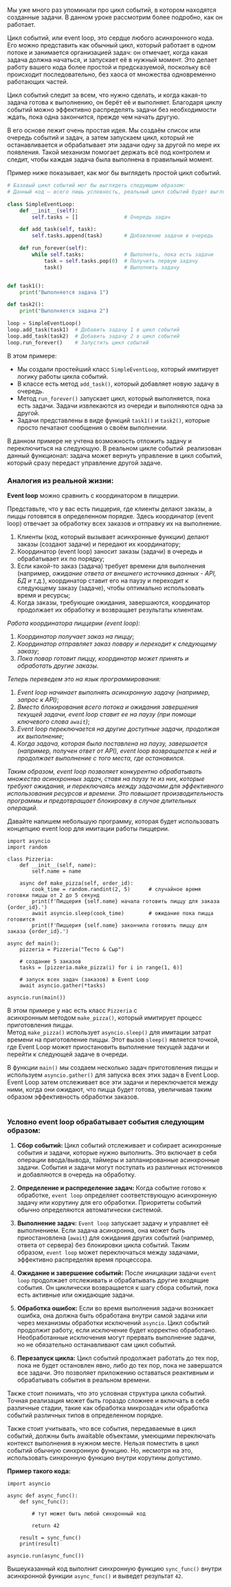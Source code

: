 Мы уже много раз упоминали про цикл событий, в котором находятся созданные задачи. В данном уроке рассмотрим более подробно, как он работает. 

Цикл событий, или event loop, это сердце любого асинхронного кода. Его можно представить как обычный цикл, который работает в одном потоке и занимается организацией задач: он отмечает, когда какая задача должна начаться, и запускает её в нужный момент. Это делает работу вашего кода более простой и предсказуемой, поскольку всё происходит последовательно, без хаоса от множества одновременно работающих частей.

Цикл событий следит за всем, что нужно сделать, и когда какая-то задача готова к выполнению, он берёт её и выполняет. Благодаря циклу событий можно эффективно распределять задачи без необходимости ждать, пока одна закончится, прежде чем начать другую.

В его основе лежит очень простая идея. Мы создаём список или очередь событий и задач, а затем запускаем цикл, который не останавливается и обрабатывает эти задачи одну за другой по мере их появления. Такой механизм помогает держать всё под контролем и следит, чтобы каждая задача была выполнена в правильный момент.

Пример ниже показывает, как мог бы выглядеть простой цикл событий. 

```python
# Базовый цикл событий мог бы выглядеть следующим образом:
# Данный код — всего лишь условность, реальный цикл событий будет выглядеть куда длиннее и запутаннее.

class SimpleEventLoop:
    def __init__(self):
        self.tasks = []               # Очередь задач

    def add_task(self, task):
        self.tasks.append(task)       # Добавление задачи в очередь

    def run_forever(self):
        while self.tasks:             # Выполнять, пока есть задачи
            task = self.tasks.pop(0)  # Получить первую задачу
            task()                    # Выполнить задачу


def task1():
    print("Выполняется задача 1")

def task2():
    print("Выполняется задача 2")

loop = SimpleEventLoop()
loop.add_task(task1)  # Добавить задачу 1 в цикл событий
loop.add_task(task2)  # Добавить задачу 2 в цикл событий
loop.run_forever()    # Запустить цикл событий
```

В этом примере:

- Мы создали простейший класс `SimpleEventLoop`, который имитирует логику работы цикла событий.
- В классе есть метод `add_task()`, который добавляет новую задачу в очередь.
- Метод `run_forever()` запускает цикл, который выполняется, пока есть задачи. Задачи извлекаются из очереди и выполняются одна за другой.
- Задачи представлены в виде функций `task1()` и `task2()`, которые просто печатают сообщения о своём выполнении.

В данном примере не учтена возможность отложить задачу и переключиться на следующую. В реальном цикле событий  реализован данный функционал: задача может вернуть управление в цикл событий, который сразу передаст управление другой задаче.  

### Аналогия из реальной жизни:

**Event loop** можно сравнить с координатором в пиццерии.

Представьте, что у вас есть пиццерия, где клиенты делают заказы, а пиццы готовятся в определенном порядке. Здесь координатор (event loop) отвечает за обработку всех заказов и отправку их на выполнение.

1. Клиенты (код, который вызывает асинхронные функции) делают заказы (создают задачи) и передают их координатору;
2. Координатор (event loop) заносит заказы (задачи) в очередь и обрабатывает их по порядку;
3. Если какой-то заказ (задача) требует времени для выполнения (например, _ожидание ответа от внешнего источника данных - API, БД и т.д._), координатор ставит его на паузу и переходит к следующему заказу (задаче), чтобы оптимально использовать время и ресурсы;
4. Когда заказы, требующие ожидания, завершаются, координатор продолжает их обработку и возвращает результаты клиентам.

_Работа координатора пиццерии (event loop):_

1. _Координатор получает заказ на пиццу_;
2. _Координатор отправляет заказ повару и переходит к следующему заказу_;
3. _Пока повар готовит пиццу, координатор может принять и обработать другие заказы._

_Теперь переведем это на язык программирования:_

1. _Event loop начинает выполнять асинхронную задачу (например, запрос к API)_;
2. _Вместо блокирования всего потока и ожидания завершения текущей задачи, event loop ставит ее на паузу (при помощи ключевого слова `await`)_;
3. _Event loop переключается на другие доступные задачи, продолжая их выполнение_;
4. _Когда задача, которая была поставлена на паузу, завершается (например, получен ответ от API), event loop возвращается к ней и продолжает выполнение с того места, где остановился._

_Таким образом, event loop позволяет конкурентно обрабатывать множество асинхронных задач, ставя на паузу те из них, которые требуют ожидания, и переключаясь между задачами для эффективного использования ресурсов и времени. Это повышает производительность программы и предотвращает блокировку в случае длительных операций._  
  
Давайте напишем небольшую программу, которая будет использовать концепцию event loop для имитации работы пиццерии.

```
import asyncio
import random

class Pizzeria:
    def __init__(self, name):
        self.name = name

    async def make_pizza(self, order_id):
        cook_time = random.randint(2, 5)      # случайное время готовки пиццы от 2 до 5 секунд
        print(f'Пиццерия {self.name} начала готовить пиццу для заказа {order_id}.')
        await asyncio.sleep(cook_time)        # ожидание пока пицца готовится
        print(f'Пиццерия {self.name} закончила готовить пиццу для заказа {order_id}.')

async def main():
    pizzeria = Pizzeria("Тесто & Сыр")

    # создание 5 заказов
    tasks = [pizzeria.make_pizza(i) for i in range(1, 6)]

    # запуск всех задач (заказов) в Event Loop
    await asyncio.gather(*tasks)

asyncio.run(main())
```

В этом примере у нас есть класс `Pizzeria` с асинхронным методом `make_pizza()`, который имитирует процесс приготовления пиццы. Метод `make_pizza()` использует `asyncio.sleep()` для имитации затрат времени на приготовление пиццы. Этот вызов `sleep()` является точкой, где Event Loop может приостановить выполнение текущей задачи и перейти к следующей задаче в очереди.

В функции `main()` мы создаем несколько задач приготовления пиццы и используем `asyncio.gather()` для запуска всех этих задач в Event Loop. Event Loop затем отслеживает все эти задачи и переключается между ними, когда они ожидают, что пицца будет готова, увеличивая таким образом эффективность обработки заказов.  
 

### Условно **event loop** обрабатывает события следующим образом:

1. **Сбор событий:** Цикл событий отслеживает и собирает асинхронные события и задачи, которые нужно выполнить. Это включает в себя операции ввода/вывода, таймеры и запланированные асинхронные задачи. События и задачи могут поступать из различных источников и добавляются в очередь на обработку.
    
2. **Определение и распределение задач:** Когда событие готово к обработке, `event loop` определяет соответствующую асинхронную задачу или корутину для его обработки. Приоритеты событий обычно определяются автоматически системой.
    
3. **Выполнение задач:** `Event loop` запускает задачу и управляет её выполнением. Если задача асинхронна, она может быть приостановлена (`await`) для ожидания других событий (например, ответа от сервера) без блокировки цикла событий. Таким образом, `event loop` может переключаться между задачами, эффективно распределяя время процессора.
    
4. **Ожидание и завершение событий:** После инициации задачи `event loop` продолжает отслеживать и обрабатывать другие входящие события. Он циклически возвращается к шагу сбора событий, пока есть активные или ожидающие задачи.
    
5. **Обработка ошибок:** Если во время выполнения задачи возникает ошибка, она должна быть обработана внутри самой задачи или через механизмы обработки исключений `asyncio`. Цикл событий продолжит работу, если исключение будет корректно обработано. Необработанные исключения могут прервать выполнение задачи, но не обязательно останавливают сам цикл событий.
    
6. **Перезапуск цикла:** Цикл событий продолжает работать до тех пор, пока не будет остановлен явно, либо до тех пор, пока не завершатся все задачи. Это позволяет приложению оставаться реактивным и обрабатывать события в реальном времени.
    

Также стоит понимать, что это условная структура цикла событий. Точная реализация может быть гораздо сложнее и включать в себя различные стадии, такие как обработка микрозадач или обработка событий различных типов в определенном порядке.

Также стоит учитывать, что все события, передаваемые в цикл событий, должны быть awaitable объектами, умеющими переключать контекст выполнения в нужном месте. Нельзя поместить в цикл событий обычную синхронную функцию. Но, несмотря на это, использовать синхронную функцию внутри корутины допустимо.

**Пример такого кода:**

```
import asyncio

async def async_func():
    def sync_func():

        # тут может быть любой синхронный код

        return 42

    result = sync_func()
    print(result)

asyncio.run(async_func())
```

Вышеуказанный код выполнит синхронную функцию `sync_func()` внутри асинхронной функции `async_func()` и выведет результат `42`.